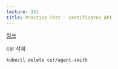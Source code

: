 ```yaml
---
lecture: 151
title: Practice Test - Certificates API
---
```


[링크](https://kubernetes.io/docs/reference/access-authn-authz/certificate-signing-requests/#create-certificatesigningrequest)

csr 삭제
```
kubectl delete csr/agent-smith
```